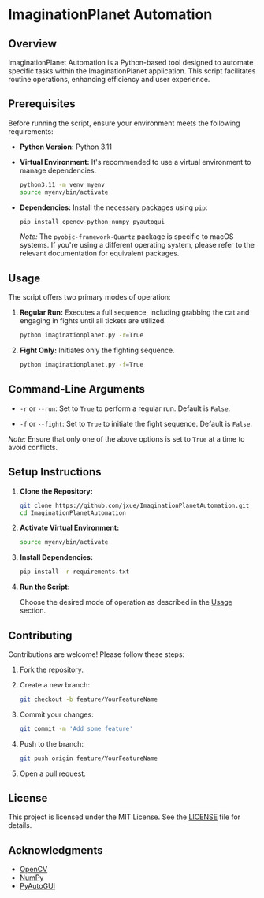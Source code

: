 # ImaginationPlanet Automation

## Overview

ImaginationPlanet Automation is a Python-based tool designed to automate specific tasks within the ImaginationPlanet application. This script facilitates routine operations, enhancing efficiency and user experience.

## Prerequisites

Before running the script, ensure your environment meets the following requirements:

- **Python Version:** Python 3.11

- **Virtual Environment:** It's recommended to use a virtual environment to manage dependencies.

  ```bash
  python3.11 -m venv myenv
  source myenv/bin/activate
  ```

- **Dependencies:** Install the necessary packages using `pip`:

  ```bash
  pip install opencv-python numpy pyautogui
  ```

  *Note:* The `pyobjc-framework-Quartz` package is specific to macOS systems. If you're using a different operating system, please refer to the relevant documentation for equivalent packages.

## Usage

The script offers two primary modes of operation:

1. **Regular Run:** Executes a full sequence, including grabbing the cat and engaging in fights until all tickets are utilized.

   ```bash
   python imaginationplanet.py -r=True
   ```

2. **Fight Only:** Initiates only the fighting sequence.

   ```bash
   python imaginationplanet.py -f=True
   ```

## Command-Line Arguments

- `-r` or `--run`: Set to `True` to perform a regular run. Default is `False`.

- `-f` or `--fight`: Set to `True` to initiate the fight sequence. Default is `False`.

*Note:* Ensure that only one of the above options is set to `True` at a time to avoid conflicts.

## Setup Instructions

1. **Clone the Repository:**

   ```bash
   git clone https://github.com/jxue/ImaginationPlanetAutomation.git
   cd ImaginationPlanetAutomation
   ```

2. **Activate Virtual Environment:**

   ```bash
   source myenv/bin/activate
   ```

3. **Install Dependencies:**

   ```bash
   pip install -r requirements.txt
   ```

4. **Run the Script:**

   Choose the desired mode of operation as described in the [Usage](#usage) section.

## Contributing

Contributions are welcome! Please follow these steps:

1. Fork the repository.

2. Create a new branch:

   ```bash
   git checkout -b feature/YourFeatureName
   ```

3. Commit your changes:

   ```bash
   git commit -m 'Add some feature'
   ```

4. Push to the branch:

   ```bash
   git push origin feature/YourFeatureName
   ```

5. Open a pull request.

## License

This project is licensed under the MIT License. See the [LICENSE](LICENSE) file for details.

## Acknowledgments

- [OpenCV](https://opencv.org/)
- [NumPy](https://numpy.org/)
- [PyAutoGUI](https://pyautogui.readthedocs.io/)
